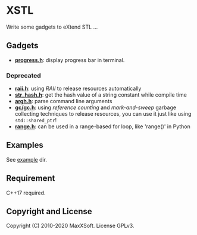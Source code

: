 # XSTL

Write some gadgets to eXtend STL ...

## Gadgets

* **[progress.h](src/progress)**: display progress bar in terminal.

### Deprecated

* **[raii.h](src/deprecated/raii.h)**: using *RAII* to release resources automatically
* **[str_hash.h](src/deprecated/str_hash.h)**: get the hash value of a string constant while compile time
* **[argh.h](src/deprecated/argh.h)**: parse command line arguments
* **[gc/gc.h](src/deprecated/gc/gc.h)**: using *reference counting* and *mark-and-sweep* garbage collecting techniques to release resources, you can use it just like using `std::shared_ptr`!
* **[range.h](src/deprecated/range.h)**: can be used in a range-based for loop, like 'range()' in Python

## Examples

See [example](example/) dir.

## Requirement

C++17 required.

## Copyright and License

Copyright (C) 2010-2020 MaxXSoft. License GPLv3.
